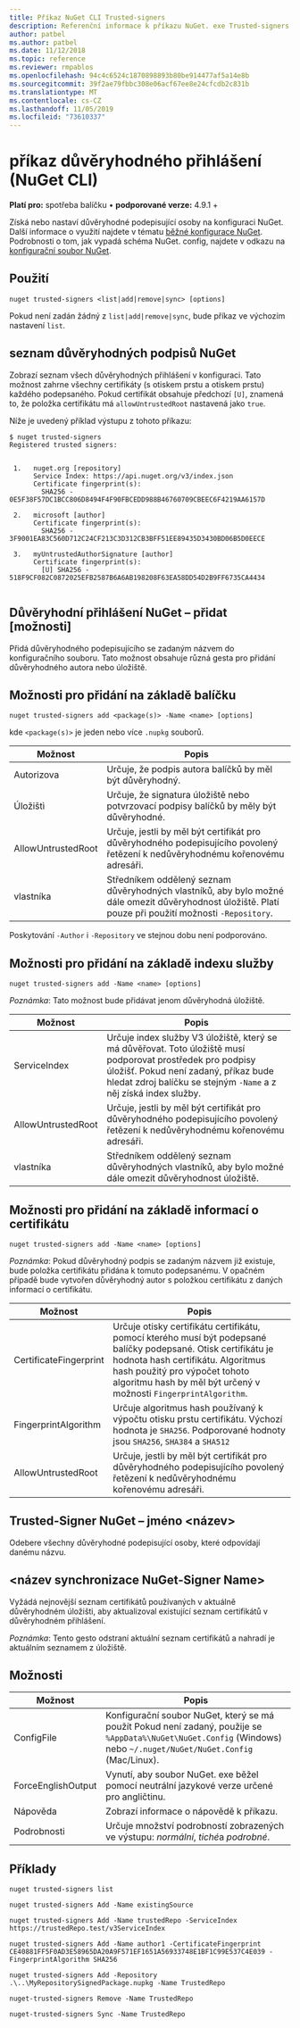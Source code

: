 ```yaml
---
title: Příkaz NuGet CLI Trusted-signers
description: Referenční informace k příkazu NuGet. exe Trusted-signers
author: patbel
ms.author: patbel
ms.date: 11/12/2018
ms.topic: reference
ms.reviewer: rmpablos
ms.openlocfilehash: 94c4c6524c1870898893b80be914477af5a14e8b
ms.sourcegitcommit: 39f2ae79fbbc308e06acf67ee8e24cfcdb2c831b
ms.translationtype: MT
ms.contentlocale: cs-CZ
ms.lasthandoff: 11/05/2019
ms.locfileid: "73610337"
---
```

# <a name="trusted-signers-command-nuget-cli"></a>příkaz důvěryhodného přihlášení (NuGet CLI)

**Platí pro:** spotřeba balíčku &bullet; **podporované verze:** 4.9.1 +

Získá nebo nastaví důvěryhodné podepisující osoby na konfiguraci NuGet. Další informace o využití najdete v tématu [běžné konfigurace NuGet](../../consume-packages/configuring-nuget-behavior.md). Podrobnosti o tom, jak vypadá schéma NuGet. config, najdete v odkazu na [konfigurační soubor NuGet](../nuget-config-file.md).

## <a name="usage"></a>Použití

```cli
nuget trusted-signers <list|add|remove|sync> [options]
```

Pokud není zadán žádný z `list|add|remove|sync`, bude příkaz ve výchozím nastavení `list`.

## <a name="nuget-trusted-signers-list"></a>seznam důvěryhodných podpisů NuGet

Zobrazí seznam všech důvěryhodných přihlášení v konfiguraci. Tato možnost zahrne všechny certifikáty (s otiskem prstu a otiskem prstu) každého podepsaného. Pokud certifikát obsahuje předchozí `[U]`, znamená to, že položka certifikátu má `allowUntrustedRoot` nastavená jako `true`.

Níže je uvedený příklad výstupu z tohoto příkazu:

```cli
$ nuget trusted-signers
Registered trusted signers:


 1.   nuget.org [repository]
      Service Index: https://api.nuget.org/v3/index.json
      Certificate fingerprint(s):
        SHA256 - 0E5F38F57DC1BCC806D8494F4F90FBCEDD988B46760709CBEEC6F4219AA6157D

 2.   microsoft [author]
      Certificate fingerprint(s):
        SHA256 - 3F9001EA83C560D712C24CF213C3D312CB3BFF51EE89435D3430BD06B5D0EECE

 3.   myUntrustedAuthorSignature [author]
      Certificate fingerprint(s):
        [U] SHA256 - 518F9CF082C0872025EFB2587B6A6AB198208F63EA58DD54D2B9FF6735CA4434
        
```

## <a name="nuget-trusted-signers-add-options"></a>Důvěryhodní přihlášení NuGet – přidat [možnosti]

Přidá důvěryhodného podepisujícího se zadaným názvem do konfiguračního souboru. Tato možnost obsahuje různá gesta pro přidání důvěryhodného autora nebo úložiště.

## <a name="options-for-add-based-on-a-package"></a>Možnosti pro přidání na základě balíčku

```cli
nuget trusted-signers add <package(s)> -Name <name> [options]
```

kde `<package(s)>` je jeden nebo více `.nupkg` souborů.

| Možnost | Popis |
| --- | --- |
| Autorizova | Určuje, že podpis autora balíčků by měl být důvěryhodný. |
| Úložištì | Určuje, že signatura úložiště nebo potvrzovací podpisy balíčků by měly být důvěryhodné. |
| AllowUntrustedRoot | Určuje, jestli by měl být certifikát pro důvěryhodného podepisujícího povolený řetězení k nedůvěryhodnému kořenovému adresáři. |
| vlastníka | Středníkem oddělený seznam důvěryhodných vlastníků, aby bylo možné dále omezit důvěryhodnost úložiště. Platí pouze při použití možnosti `-Repository`. |

Poskytování `-Author` i `-Repository` ve stejnou dobu není podporováno.

## <a name="options-for-add-based-on-a-service-index"></a>Možnosti pro přidání na základě indexu služby

```cli
nuget trusted-signers add -Name <name> [options]
```

_Poznámka_: Tato možnost bude přidávat jenom důvěryhodná úložiště. 

| Možnost | Popis |
| --- | --- |
| ServiceIndex | Určuje index služby V3 úložiště, který se má důvěřovat. Toto úložiště musí podporovat prostředek pro podpisy úložišť. Pokud není zadaný, příkaz bude hledat zdroj balíčku se stejným `-Name` a z něj získá index služby. |
| AllowUntrustedRoot | Určuje, jestli by měl být certifikát pro důvěryhodného podepisujícího povolený řetězení k nedůvěryhodnému kořenovému adresáři. |
| vlastníka | Středníkem oddělený seznam důvěryhodných vlastníků, aby bylo možné dále omezit důvěryhodnost úložiště. |

## <a name="options-for-add-based-on-the-certificate-information"></a>Možnosti pro přidání na základě informací o certifikátu

```cli
nuget trusted-signers add -Name <name> [options]
```

_Poznámka_: Pokud důvěryhodný podpis se zadaným názvem již existuje, bude položka certifikátu přidána k tomuto podepsanému. V opačném případě bude vytvořen důvěryhodný autor s položkou certifikátu z daných informací o certifikátu.

| Možnost | Popis |
| --- | --- |
| CertificateFingerprint | Určuje otisky certifikátu certifikátu, pomocí kterého musí být podepsané balíčky podepsané. Otisk certifikátu je hodnota hash certifikátu. Algoritmus hash použitý pro výpočet tohoto algoritmu hash by měl být určený v možnosti `FingerprintAlgorithm`. |
| FingerprintAlgorithm | Určuje algoritmus hash používaný k výpočtu otisku prstu certifikátu. Výchozí hodnota je `SHA256`. Podporované hodnoty jsou `SHA256`, `SHA384` a `SHA512` |
| AllowUntrustedRoot | Určuje, jestli by měl být certifikát pro důvěryhodného podepisujícího povolený řetězení k nedůvěryhodnému kořenovému adresáři. |

## <a name="nuget-trusted-signers-remove--name-name"></a>Trusted-Signer NuGet – jméno \<název\>

Odebere všechny důvěryhodné podepisující osoby, které odpovídají danému názvu.

## <a name="nuget-trusted-signers-sync--name-name"></a>\<název synchronizace NuGet-Signer Name\>

Vyžádá nejnovější seznam certifikátů používaných v aktuálně důvěryhodném úložišti, aby aktualizoval existující seznam certifikátů v důvěryhodném přihlášení.

_Poznámka_: Tento gesto odstraní aktuální seznam certifikátů a nahradí je aktuálním seznamem z úložiště.

## <a name="options"></a>Možnosti

| Možnost | Popis |
| --- | --- |
| ConfigFile | Konfigurační soubor NuGet, který se má použít Pokud není zadaný, použije se `%AppData%\NuGet\NuGet.Config` (Windows) nebo `~/.nuget/NuGet/NuGet.Config` (Mac/Linux).|
| ForceEnglishOutput | Vynutí, aby soubor NuGet. exe běžel pomocí neutrální jazykové verze určené pro angličtinu. |
| Nápověda | Zobrazí informace o nápovědě k příkazu. |
| Podrobnosti | Určuje množství podrobností zobrazených ve výstupu: *normální*, *tiché*a *podrobné*. |

## <a name="examples"></a>Příklady

```cli
nuget trusted-signers list

nuget trusted-signers Add -Name existingSource

nuget trusted-signers Add -Name trustedRepo -ServiceIndex https://trustedRepo.test/v3ServiceIndex

nuget trusted-signers Add -Name author1 -CertificateFingerprint CE40881FF5F0AD3E58965DA20A9F571EF1651A56933748E1BF1C99E537C4E039 -FingerprintAlgorithm SHA256

nuget trusted-signers Add -Repository .\..\MyRepositorySignedPackage.nupkg -Name TrustedRepo

nuget-trusted-signers Remove -Name TrustedRepo

nuget-trusted-signers Sync -Name TrustedRepo
```
